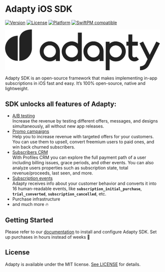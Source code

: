 # Adapty iOS SDK

[![Version](https://img.shields.io/cocoapods/v/Adapty.svg?style=flat)](https://cocoapods.org/pods/Adapty)
[![License](https://img.shields.io/cocoapods/l/Adapty.svg?style=flat)](https://github.com/adaptyteam/AdaptySDK-iOS/blob/master/LICENSE)
[![Platform](https://img.shields.io/cocoapods/p/Adapty.svg?style=flat)](https://cocoapods.org/pods/Adapty)
[![SwiftPM compatible](https://img.shields.io/badge/SwiftPM-compatible-orange.svg)](https://docs.adapty.io/sdk/integrating-adapty-sdk/ios-sdk-intro/ios-sdk-installation#install-via-swift-package-manager)

![Adapty: CRM for mobile apps with subscriptions](/adapty.png)

Adapty SDK is an open-source framework that makes implementing in-app subscriptions in iOS fast and easy. It’s 100% open-source, native and lightweight.

## SDK unlocks all features of Adapty:

- [A/B testing](https://docs.adapty.io/purchase-infrastructure/ab-tests)  
Increase the revenue by testing different offers, messages, and designs simultaneously, all without new app releases.
- [Promo campaigns](https://docs.adapty.io/profiles-and-promo-campaigns/promo-campaigns)  
Help you to increase revenue with targeted offers for your customers. You can use them to upsell, convert freemium users to paid ones, and win back churned subscribers.
- [Subscribers CRM](https://docs.adapty.io/profiles-and-promo-campaigns/profiles)  
With Profiles CRM you can explore the full payment path of a user including billing issues, grace periods, and other events. You can also analyze users properties such as subscription state, total revenue/proceeds, last seen, and more.
- [Subscription events](https://docs.adapty.io/analytics/integrations)  
Adapty receives info about your customer behavior and converts it into 16 human-readable events, like **`subscription_initial_purchase`**, **`trial_converted`**, **`subscription_cancelled`**, etc.
- Purchase infrastructure
- and much more :fire:

## Getting Started

Please refer to our [documentation](https://docs.adapty.io/sdk/integrating-adapty-sdk/ios-sdk-intro/ios-sdk-installation) to install and configure Adapty SDK. Set up purchases in hours instead of weeks :rocket:

## License

Adapty is available under the MIT license. [See LICENSE](https://github.com/adaptyteam/AdaptySDK-iOS/blob/master/LICENSE) for details.
